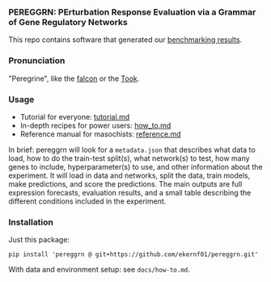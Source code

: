 ### PEREGGRN: PErturbation Response Evaluation via a Grammar of Gene Regulatory Networks

This repo contains software that generated our [benchmarking results](https://github.com/ekernf01/perturbation_benchmarking).

### Pronunciation

"Peregrine", like the [falcon](https://en.wikipedia.org/wiki/Peregrine_falcon) or the [Took](https://en.wikipedia.org/wiki/Pippin_Took).

### Usage

- Tutorial for everyone: [tutorial.md](https://github.com/ekernf01/pereggrn/blob/main/docs/tutorial.md)
- In-depth recipes for power users: [how_to.md](https://github.com/ekernf01/pereggrn/blob/main/docs/how_to.md)
- Reference manual for masochists: [reference.md](https://github.com/ekernf01/pereggrn/blob/main/docs/reference.md)

In brief: pereggrn will look for a `metadata.json` that describes what data to load, how to do the train-test split(s), what network(s) to test, how many genes to include, hyperparameter(s) to use, and other information about the experiment. It will load in data and networks, split the data, train models, make predictions, and score the predictions. The main outputs are full expression forecasts, evaluation results, and a small table describing the different conditions included in the experiment.

### Installation

Just this package:

`pip install 'pereggrn @ git+https://github.com/ekernf01/pereggrn.git'`

With data and environment setup: see `docs/how-to.md`. 
